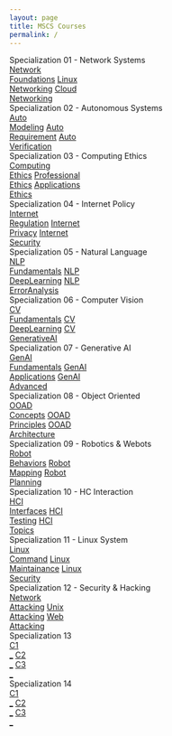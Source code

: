 ```yaml
---
layout: page
title: MSCS Courses
permalink: /
---
```


<div class="block" style="grid-template-columns: 1fr 1fr;">
  <div class="btn text">
    <div class="btn name">Specialization 01 - Network Systems</div>
    <div class="row" style="grid-template-columns: 1fr 1fr 1fr;">
      <a href="/02-MSCS/MSCS01/" class="btn box1">Network<br>Foundations</a>
      <a href="/02-MSCS/MSCS02/" class="btn box2">Linux<br>Networking</a>
      <a href="/02-MSCS/MSCS03/" class="btn box3">Cloud<br>Networking</a>
    </div>
  </div>
  <div class="btn text">
    <div class="btn name">Specialization 02 - Autonomous Systems</div>
    <div class="row" style="grid-template-columns: 1fr 1fr 1fr;">
      <a href="/02-MSCS/MSCS04/" class="btn box1">Auto<br>Modeling</a>
      <a href="/02-MSCS/MSCS05/" class="btn box2">Auto<br>Requirement</a>
      <a href="/02-MSCS/MSCS06/" class="btn box3">Auto<br>Verification</a>
    </div>
  </div>
</div>

<div class="block" style="grid-template-columns: 1fr 1fr;">
  <div class="btn text">
    <div class="btn name">Specialization 03 - Computing Ethics</div>
    <div class="row" style="grid-template-columns: 1fr 1fr 1fr;">
      <a href="/02-MSCS/MSCS07/" class="btn box1">Computing<br>Ethics</a>
      <a href="/02-MSCS/MSCS08/" class="btn box2">Professional<br>Ethics</a>
      <a href="/02-MSCS/MSCS09/" class="btn box3">Applications<br>Ethics</a>
    </div>
  </div>
  <div class="btn text">
    <div class="btn name">Specialization 04 - Internet Policy</div>
    <div class="row" style="grid-template-columns: 1fr 1fr 1fr;">
      <a href="/02-MSCS/MSCS10/" class="btn box1">Internet<br>Regulation</a>
      <a href="/02-MSCS/MSCS11/" class="btn box2">Internet<br>Privacy</a>
      <a href="/02-MSCS/MSCS12/" class="btn box3">Internet<br>Security</a>
    </div>
  </div>
</div>

<div class="block" style="grid-template-columns: 1fr 1fr;">
  <div class="btn text">
    <div class="btn name">Specialization 05 - Natural Language</div>
    <div class="row" style="grid-template-columns: 1fr 1fr 1fr;">
      <a href="/02-MSCS/MSCS13/" class="btn box1">NLP<br>Fundamentals</a>
      <a href="/02-MSCS/MSCS14/" class="btn box2">NLP<br>DeepLearning</a>
      <a href="/02-MSCS/MSCS15/" class="btn box3">NLP<br>ErrorAnalysis</a>
    </div>
  </div>
  <div class="btn text">
    <div class="btn name">Specialization 06 - Computer Vision</div>
    <div class="row" style="grid-template-columns: 1fr 1fr 1fr;">
      <a href="/02-MSCS/MSCS16/" class="btn box1">CV<br>Fundamentals</a>
      <a href="/02-MSCS/MSCS17/" class="btn box2">CV<br>DeepLearning</a>
      <a href="/02-MSCS/MSCS18/" class="btn box3">CV<br>GenerativeAI</a>
    </div>
  </div>
</div>

<div class="block" style="grid-template-columns: 1fr 1fr;">
  <div class="btn text">
    <div class="btn name">Specialization 07 - Generative AI</div>
    <div class="row" style="grid-template-columns: 1fr 1fr 1fr;">
      <a href="/02-MSCS/MSCS19/" class="btn box1">GenAI<br>Fundamentals</a>
      <a href="/02-MSCS/MSCS20/" class="btn box2">GenAI<br>Applications</a>
      <a href="/02-MSCS/MSCS21/" class="btn box3">GenAI<br>Advanced</a>
    </div>
  </div>
  <div class="btn text">
    <div class="btn name">Specialization 08 - Object Oriented</div>
    <div class="row" style="grid-template-columns: 1fr 1fr 1fr;">
      <a href="/02-MSCS/MSCS22/" class="btn box1">OOAD<br>Concepts</a>
      <a href="/02-MSCS/MSCS23/" class="btn box2">OOAD<br>Principles</a>
      <a href="/02-MSCS/MSCS24/" class="btn box3">OOAD<br>Architecture</a>
    </div>
  </div>
</div>

<div class="block" style="grid-template-columns: 1fr 1fr;">
  <div class="btn text">
    <div class="btn name">Specialization 09 - Robotics & Webots</div>
    <div class="row" style="grid-template-columns: 1fr 1fr 1fr;">
      <a href="/02-MSCS/MSCS25/" class="btn box1">Robot<br>Behaviors</a>
      <a href="/02-MSCS/MSCS26/" class="btn box2">Robot<br>Mapping</a>
      <a href="/02-MSCS/MSCS27/" class="btn box3">Robot<br>Planning</a>
    </div>
  </div>
  <div class="btn text">
    <div class="btn name">Specialization 10 - HC Interaction</div>
    <div class="row" style="grid-template-columns: 1fr 1fr 1fr;">
      <a href="/02-MSCS/MSCS28/" class="btn box1">HCI<br>Interfaces</a>
      <a href="/02-MSCS/MSCS29/" class="btn box2">HCI<br>Testing</a>
      <a href="/02-MSCS/MSCS30/" class="btn box3">HCI<br>Topics</a>
    </div>
  </div>
</div>

<div class="block" style="grid-template-columns: 1fr 1fr;">
  <div class="btn text">
    <div class="btn name">Specialization 11 - Linux System</div>
    <div class="row" style="grid-template-columns: 1fr 1fr 1fr;">
      <a href="/02-MSCS/MSCS31/" class="btn box1">Linux<br>Command</a>
      <a href="/02-MSCS/MSCS32/" class="btn box2">Linux<br>Maintainance</a>
      <a href="/02-MSCS/MSCS33/" class="btn box3">Linux<br>Security</a>
    </div>
  </div>
  <div class="btn text">
    <div class="btn name">Specialization 12 - Security & Hacking</div>
    <div class="row" style="grid-template-columns: 1fr 1fr 1fr;">
      <a href="/02-MSCS/MSCS34/" class="btn box1">Network<br>Attacking</a>
      <a href="/02-MSCS/MSCS35/" class="btn box2">Unix<br>Attacking</a>
      <a href="/02-MSCS/MSCS36/" class="btn box3">Web<br>Attacking</a>
    </div>
  </div>
</div>

<div class="block" style="grid-template-columns: 1fr 1fr;">
  <div class="btn text">
    <div class="btn name">Specialization 13</div>
    <div class="row" style="grid-template-columns: 1fr 1fr 1fr;">
      <a href="/#/" class="btn box1">C1<br>_</a>
      <a href="/#/" class="btn box2">C2<br>_</a>
      <a href="/#/" class="btn box3">C3<br>_</a>
    </div>
  </div>
  <div class="btn text">
    <div class="btn name">Specialization 14</div>
    <div class="row" style="grid-template-columns: 1fr 1fr 1fr;">
      <a href="/#/" class="btn box1">C1<br>_</a>
      <a href="/#/" class="btn box2">C2<br>_</a>
      <a href="/#/" class="btn box3">C3<br>_</a>
    </div>
  </div>
</div>
